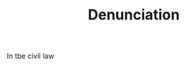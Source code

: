 ---
title: Denunciation
letter: D
permalink: "/definitions/bld-denunciation.html"
body: In tbe civil law
published_at: '2018-07-07'
source: Black's Law Dictionary 2nd Ed (1910)
layout: post
---
